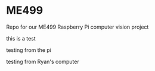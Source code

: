 # ME499
Repo for our ME499 Raspberry Pi computer vision project

this is a test

testing from the pi

testing from Ryan's computer
